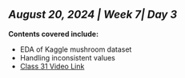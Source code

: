 ## _August 20, 2024 | Week 7| Day 3_

**Contents covered include:**

- EDA of Kaggle mushroom dataset
- Handling inconsistent values
- [Class 31 Video Link](https://web.facebook.com/iCodeguru/videos/1202049024146854)
